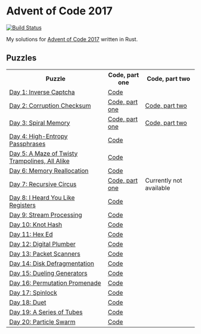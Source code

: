 # Advent of Code 2017

[![Build Status](https://travis-ci.org/xfix/advent-of-code-2017.svg?branch=master)](https://travis-ci.org/xfix/advent-of-code-2017)

My solutions for [Advent of Code 2017] written in Rust.

## Puzzles

<table>
<tr>
    <th> Puzzle
    <th> Code, part one
    <th> Code, part two
<tr>
    <td> <a href="https://adventofcode.com/2017/day/1">Day 1: Inverse Captcha</a>
    <td colspan=2> <a href="https://github.com/xfix/advent-of-code-2017/blob/master/day1/src/main.rs">Code</a>
<tr>
    <td> <a href="https://adventofcode.com/2017/day/2">Day 2: Corruption Checksum</a>
    <td> <a href="https://github.com/xfix/advent-of-code-2017/blob/master/day2/src/main.rs">Code, part one</a>
    <td> <a href="https://github.com/xfix/advent-of-code-2017/blob/master/day2b/src/main.rs">Code, part two</a>
<tr>
    <td> <a href="https://adventofcode.com/2017/day/3">Day 3: Spiral Memory</a>
    <td> <a href="https://github.com/xfix/advent-of-code-2017/blob/master/day3/src/main.rs">Code, part one</a>
    <td> <a href="https://github.com/xfix/advent-of-code-2017/blob/master/day3b/src/main.rs">Code, part two</a>
<tr>
    <td> <a href="https://adventofcode.com/2017/day/4">Day 4: High-Entropy Passphrases</a>
    <td colspan=2> <a href="https://github.com/xfix/advent-of-code-2017/blob/master/day4/src/main.rs">Code</a>
<tr>
    <td> <a href="https://adventofcode.com/2017/day/5">Day 5: A Maze of Twisty Trampolines, All Alike</a>
    <td colspan=2> <a href="https://github.com/xfix/advent-of-code-2017/blob/master/day5/src/main.rs">Code</a>
<tr>
    <td> <a href="https://adventofcode.com/2017/day/6">Day 6: Memory Reallocation</a>
    <td colspan=2> <a href="https://github.com/xfix/advent-of-code-2017/blob/master/day6/src/main.rs">Code</a>
<tr>
    <td> <a href="https://adventofcode.com/2017/day/7">Day 7: Recursive Circus</a>
    <td> <a href="https://github.com/xfix/advent-of-code-2017/blob/master/day7/src/main.rs">Code, part one</a>
    <td> Currently not available
<tr>
    <td> <a href="https://adventofcode.com/2017/day/8">Day 8: I Heard You Like Registers</a>
    <td colspan=2> <a href="https://github.com/xfix/advent-of-code-2017/blob/master/day8/src/main.rs">Code</a>
<tr>
    <td> <a href="https://adventofcode.com/2017/day/9">Day 9: Stream Processing</a>
    <td colspan=2> <a href="https://github.com/xfix/advent-of-code-2017/blob/master/day9/src/main.rs">Code</a>
<tr>
    <td> <a href="https://adventofcode.com/2017/day/10">Day 10: Knot Hash</a>
    <td colspan=2> <a href="https://github.com/xfix/advent-of-code-2017/blob/master/day10/src/main.rs">Code</a>
<tr>
    <td> <a href="https://adventofcode.com/2017/day/11">Day 11: Hex Ed</a>
    <td colspan=2> <a href="https://github.com/xfix/advent-of-code-2017/blob/master/day11/src/main.rs">Code</a>
<tr>
    <td> <a href="https://adventofcode.com/2017/day/12">Day 12: Digital Plumber</a>
    <td colspan=2> <a href="https://github.com/xfix/advent-of-code-2017/blob/master/day12/src/main.rs">Code</a>
<tr>
    <td> <a href="https://adventofcode.com/2017/day/13">Day 13: Packet Scanners</a>
    <td colspan=2> <a href="https://github.com/xfix/advent-of-code-2017/blob/master/day13/src/main.rs">Code</a>
<tr>
    <td> <a href="https://adventofcode.com/2017/day/14">Day 14: Disk Defragmentation</a>
    <td colspan=2> <a href="https://github.com/xfix/advent-of-code-2017/blob/master/day14/src/main.rs">Code</a>
<tr>
    <td> <a href="https://adventofcode.com/2017/day/15">Day 15: Dueling Generators</a>
    <td colspan=2> <a href="https://github.com/xfix/advent-of-code-2017/blob/master/day15/src/main.rs">Code</a>
<tr>
    <td> <a href="https://adventofcode.com/2017/day/16">Day 16: Permutation Promenade</a>
    <td colspan=2> <a href="https://github.com/xfix/advent-of-code-2017/blob/master/day16/src/main.rs">Code</a>
<tr>
    <td> <a href="https://adventofcode.com/2017/day/17">Day 17: Spinlock</a>
    <td colspan=2> <a href="https://github.com/xfix/advent-of-code-2017/blob/master/day17/src/main.rs">Code</a>
<tr>
    <td> <a href="https://adventofcode.com/2017/day/18">Day 18: Duet</a>
    <td colspan=2> <a href="https://github.com/xfix/advent-of-code-2017/blob/master/day18/src/main.rs">Code</a>
<tr>
    <td> <a href="https://adventofcode.com/2017/day/19">Day 19: A Series of Tubes</a>
    <td colspan=2> <a href="https://github.com/xfix/advent-of-code-2017/blob/master/day19/src/main.rs">Code</a>
<tr>
    <td> <a href="https://adventofcode.com/2017/day/20">Day 20: Particle Swarm</a>
    <td colspan=2> <a href="https://github.com/xfix/advent-of-code-2017/blob/master/day20/src/main.rs">Code</a>
</table>

[Advent of Code 2017]: https://adventofcode.com/2017
